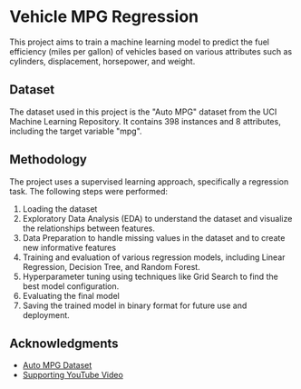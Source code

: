 # Vehicle MPG Regression

This project aims to train a machine learning model to predict the fuel efficiency (miles per gallon) of vehicles based on various attributes such as cylinders, displacement, horsepower, and weight. 

## Dataset

The dataset used in this project is the "Auto MPG" dataset from the UCI Machine Learning Repository. It contains 398 instances and 8 attributes, including the target variable "mpg". 

## Methodology

The project uses a supervised learning approach, specifically a regression task. The following steps were performed:

1. Loading the dataset
2. Exploratory Data Analysis (EDA) to understand the dataset and visualize the relationships between features.
3. Data Preparation to handle missing values in the dataset and to create new informative features 
4. Training and evaluation of various regression models, including Linear Regression, Decision Tree, and Random Forest.
5. Hyperparameter tuning using techniques like Grid Search to find the best model configuration.
6. Evaluating the final model
7. Saving the trained model in binary format for future use and deployment.


## Acknowledgments

- [Auto MPG Dataset](https://archive.ics.uci.edu/dataset/9/auto+mpg)
- [Supporting YouTube Video](https://www.youtube.com/watch?v=WNDUjUCWAQE&t=3s)
